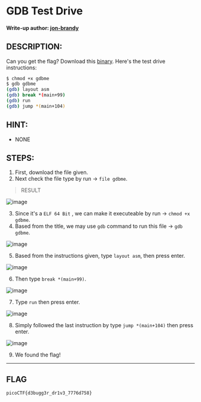 # GDB Test Drive
#### Write-up author: [jon-brandy](https://github.com/jon-brandy)
## DESCRIPTION:
Can you get the flag? Download this [binary](https://github.com/jon-brandy/CTF-WRITE-UP/blob/9c15c025ae8d0450d63bcf16e2113b6f5894fefc/Asset/GDB%20Test%20Drive/gdbme).
Here's the test drive instructions:

```sh
$ chmod +x gdbme
$ gdb gdbme
(gdb) layout asm
(gdb) break *(main+99)
(gdb) run
(gdb) jump *(main+104)
```

## HINT:
- NONE
## STEPS:
1. First, download the file given.
2. Next check the file type by run -> `file gdbme`.

> RESULT

![image](https://user-images.githubusercontent.com/70703371/182019448-e5b53aeb-cb5c-4c77-badf-c3ada045cd38.png)

3. Since it's a `ELF 64 Bit` , we can make it executeable by run -> `chmod +x gdbme`.
4. Based from the title, we may use `gdb` command to run this file -> `gdb gdbme`.

![image](https://user-images.githubusercontent.com/70703371/182019516-1c8da663-a7cb-4206-8ffe-1b934dd128b8.png)

5. Based from the instructions given, type `layout asm`, then press enter.

![image](https://user-images.githubusercontent.com/70703371/182019582-cdcade41-d0cd-4059-9cb1-3b6ad93b35db.png)

6. Then type `break *(main+99)`.

![image](https://user-images.githubusercontent.com/70703371/182019641-a2643c66-ed64-4f25-ac12-42bd8bfe6f12.png)

7. Type `run` then press enter.

![image](https://user-images.githubusercontent.com/70703371/182019656-0ba92f41-9150-43bb-bff0-f81b64b9a793.png)

8. Simply followed the last instruction by type `jump *(main+104)` then press enter.

![image](https://user-images.githubusercontent.com/70703371/182019696-46ab7111-3dfc-47d4-b71e-3fa492fae342.png)

9. We found the flag!

---

## FLAG

```
picoCTF{d3bugg3r_dr1v3_7776d758}
```
